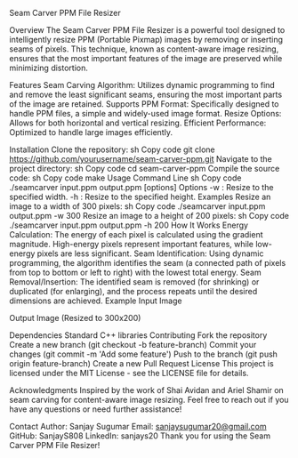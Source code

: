 
Seam Carver PPM File Resizer

Overview
The Seam Carver PPM File Resizer is a powerful tool designed to intelligently resize PPM (Portable Pixmap) images by removing or inserting seams of pixels. This technique, known as content-aware image resizing, ensures that the most important features of the image are preserved while minimizing distortion.

Features
Seam Carving Algorithm: Utilizes dynamic programming to find and remove the least significant seams, ensuring the most important parts of the image are retained.
Supports PPM Format: Specifically designed to handle PPM files, a simple and widely-used image format.
Resize Options: Allows for both horizontal and vertical resizing.
Efficient Performance: Optimized to handle large images efficiently.

Installation
Clone the repository:
sh
Copy code
git clone https://github.com/yourusername/seam-carver-ppm.git
Navigate to the project directory:
sh
Copy code
cd seam-carver-ppm
Compile the source code:
sh
Copy code
make
Usage
Command Line
sh
Copy code
./seamcarver input.ppm output.ppm [options]
Options
-w <width>: Resize to the specified width.
-h <height>: Resize to the specified height.
Examples
Resize an image to a width of 300 pixels:
sh
Copy code
./seamcarver input.ppm output.ppm -w 300
Resize an image to a height of 200 pixels:
sh
Copy code
./seamcarver input.ppm output.ppm -h 200
How It Works
Energy Calculation: The energy of each pixel is calculated using the gradient magnitude. High-energy pixels represent important features, while low-energy pixels are less significant.
Seam Identification: Using dynamic programming, the algorithm identifies the seam (a connected path of pixels from top to bottom or left to right) with the lowest total energy.
Seam Removal/Insertion: The identified seam is removed (for shrinking) or duplicated (for enlarging), and the process repeats until the desired dimensions are achieved.
Example
Input Image

Output Image (Resized to 300x200)

Dependencies
Standard C++ libraries
Contributing
Fork the repository
Create a new branch (git checkout -b feature-branch)
Commit your changes (git commit -m 'Add some feature')
Push to the branch (git push origin feature-branch)
Create a new Pull Request
License
This project is licensed under the MIT License - see the LICENSE file for details.

Acknowledgments
Inspired by the work of Shai Avidan and Ariel Shamir on seam carving for content-aware image resizing.
Feel free to reach out if you have any questions or need further assistance!

Contact
Author: Sanjay Sugumar
Email: sanjaysugumar20@gmail.com
GitHub: SanjayS808
LinkedIn: sanjays20
Thank you for using the Seam Carver PPM File Resizer!
